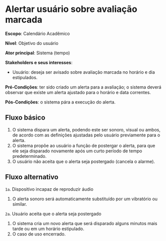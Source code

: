 # Alertar usuário sobre avaliação marcada

__Escopo__: Calendário Acadêmico

__Nível__: Objetivo do usuário

__Ator principal__: Sistema (tempo)

__Stakeholders e seus interesses__:

* Usuário: deseja ser avisado sobre avaliação marcada no horário e dia estipulados.

__Pré-Condições__: ter sido criado um alerta para a avaliação; o sistema deverá observar que existe um alerta ajustado para o horário e data correntes.

__Pós-Condições__: o sistema pára a execução do alerta.

## Fluxo básico

1. O sistema dispara um alerta, podendo este ser sonoro, visual ou ambos, de acordo com as definições ajustadas pelo usuário previamente para o alerta.
2. O sistema propõe ao usuário a função de postergar o alerta, para que ele seja disparado novamente após um curto período de tempo predeterminado.
3. O usuário não aceita que o alerta seja postergado (cancela o alarme).

## Fluxo alternativo

`1a`. Dispositivo incapaz de reproduzir áudio

  1. O alerta sonoro será automaticamente substituído por um vibratório ou similar.

`2a`. Usuário aceita que o alerta seja postergado

  1. O sistema cria um novo alerta que será disparado alguns minutos mais tarde ou em um horário estipulado.
  2. O caso de uso encerrado.

